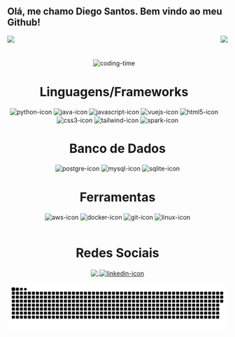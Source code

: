 ## Olá, me chamo Diego Santos. Bem vindo ao meu Github!

<head>

  <!--Dev Icon Fonts-->
  <link rel="stylesheet" href="https://cdn.jsdelivr.net/gh/devicons/devicon@v2.15.1/devicon.min.css">

</head>

<div>
  <img  height="170em" src="https://github-readme-stats.vercel.app/api?username=diegosantss&show_icons=true&theme=dracula&include_all_commits=true&count_private=true"/>
  <img align="right" height="170em" src="https://github-readme-stats.vercel.app/api/top-langs/?username=diegosantss&layout=compact&langs_count=16&theme=dracula"/>

</div>
<br>

<div  align = "center"> 
  <div style = "display:inline_block"> <br>
    <img align = "center" height = "250" alt = "coding-time" src = "https://media1.giphy.com/media/bGgsc5mWoryfgKBx1u/giphy.gif">
    <h1 align = "center">Linguagens/Frameworks</h1>
    <img align = "center" height = "40" width = "40" alt = "python-icon" title="Python" src = "https://cdn.jsdelivr.net/gh/devicons/devicon/icons/python/python-original.svg"/>
    <img align = "center" height = "40" width = "40" alt = "java-icon" title="Java" src="https://cdn.jsdelivr.net/gh/devicons/devicon/icons/java/java-original-wordmark.svg"/>
    <img align = "center" height = "40" width = "40" alt = "javascript-icon" title="JavaScript" src="https://cdn.jsdelivr.net/gh/devicons/devicon/icons/javascript/javascript-original.svg"/>
     <img align = "center" height = "40" width = "40" alt = "vuejs-icon" title="VueJs" src="https://br.vuejs.org/images/logo.svg" />
    <img align = "center" height = "40" width = "40" alt = "html5-icon" title="HTML" src="https://cdn.jsdelivr.net/gh/devicons/devicon/icons/html5/html5-original.svg" />
    <img align = "center" height = "40" width = "40" alt = "css3-icon" title="CSS" src="https://cdn.jsdelivr.net/gh/devicons/devicon/icons/css3/css3-original.svg" />
    <img align = "center" height = "40" width = "50" alt = "tailwind-icon" title="TailwindCSS" src="https://upload.wikimedia.org/wikipedia/commons/thumb/d/d5/Tailwind_CSS_Logo.svg/512px-Tailwind_CSS_Logo.svg.png?20230715030042" />
    <img align = "center" height = "40" width = "40" alt = "spark-icon" title="Apache Spark" src="https://spark.apache.org/images/spark-logo-rev.svg" />
    <h1 align = "center">Banco de Dados</h1>
    <img align = "center" height = "40" width = "40" alt = "postgre-icon" title="PostgreSQL" src="https://cdn.jsdelivr.net/gh/devicons/devicon/icons/postgresql/postgresql-original.svg" />
    <img align = "center" height = "40" width = "40" alt = "mysql-icon" title="MySQL"src="https://cdn.jsdelivr.net/gh/devicons/devicon/icons/mysql/mysql-original.svg" />
    <img align = "center" height = "40" width = "40" alt = "sqlite-icon" title="SQLite"src="https://cdn.jsdelivr.net/gh/devicons/devicon/icons/sqlite/sqlite-original.svg" />
    <h1 align = "center">Ferramentas</h1>
    <img align = "center" height = "60" width = "60" alt = "aws-icon" title="AWS" src="https://cdn.iconscout.com/icon/free/png-256/aws-1869025-1583149.png" />
    <img align = "center" height = "65" width = "65" alt = "docker-icon" title="Docker" src="https://cdn.jsdelivr.net/gh/devicons/devicon/icons/docker/docker-original.svg" />
    <img align = "center" height = "40" width = "40" alt = "git-icon" title="GitHub"src="https://cdn.jsdelivr.net/gh/devicons/devicon/icons/git/git-original.svg" />
    <img align = "center" height = "40" width = "40" alt = "linux-icon" title="Linux"src="https://cdn.jsdelivr.net/gh/devicons/devicon/icons/linux/linux-original.svg" />
   </div> <br>
    
  <h1 align = "center">Redes Sociais</h1>
    <a href = "mailto: diegocontasantos@gmail.com">
      <img align = "center" width = "45" src = "https://upload.wikimedia.org/wikipedia/commons/thumb/7/7e/Gmail_icon_%282020%29.svg/2560px-Gmail_icon_%282020%29.svg.png">
    </a>
    <a href = "https://www.linkedin.com/in/diegosants/">
      <img align = "center" height = "40" width = "40" alt = "linkedin-icon" src="https://cdn.jsdelivr.net/gh/devicons/devicon/icons/linkedin/linkedin-original.svg" />
    </a>
</div>
  
![Snake animation](https://github.com/diegosantss/diegosantss/blob/output/github-contribution-grid-snake.svg)
